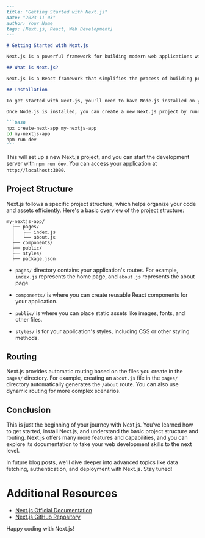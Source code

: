 ````markdown
---
title: "Getting Started with Next.js"
date: "2023-11-03"
author: Your Name
tags: [Next.js, React, Web Development]
---

# Getting Started with Next.js

Next.js is a powerful framework for building modern web applications with React. It offers many features and benefits that make it a great choice for web development. In this blog post, we'll walk you through the basics of getting started with Next.js.

## What is Next.js?

Next.js is a React framework that simplifies the process of building production-ready web applications. It provides features like server-side rendering (SSR), automatic code splitting, and easy routing, among others. These features help you create fast and SEO-friendly web applications.

## Installation

To get started with Next.js, you'll need to have Node.js installed on your system. If you haven't already installed Node.js, you can download it from the [official website](https://nodejs.org/).

Once Node.js is installed, you can create a new Next.js project by running the following commands:

```bash
npx create-next-app my-nextjs-app
cd my-nextjs-app
npm run dev
```
````

This will set up a new Next.js project, and you can start the development server with `npm run dev`. You can access your application at `http://localhost:3000`.

## Project Structure

Next.js follows a specific project structure, which helps organize your code and assets efficiently. Here's a basic overview of the project structure:

```
my-nextjs-app/
  ├── pages/
  │   ├── index.js
  │   └── about.js
  ├── components/
  ├── public/
  ├── styles/
  ├── package.json
```

- `pages/` directory contains your application's routes. For example, `index.js` represents the home page, and `about.js` represents the about page.

- `components/` is where you can create reusable React components for your application.

- `public/` is where you can place static assets like images, fonts, and other files.

- `styles/` is for your application's styles, including CSS or other styling methods.

## Routing

Next.js provides automatic routing based on the files you create in the `pages/` directory. For example, creating an `about.js` file in the `pages/` directory automatically generates the `/about` route. You can also use dynamic routing for more complex scenarios.

## Conclusion

This is just the beginning of your journey with Next.js. You've learned how to get started, install Next.js, and understand the basic project structure and routing. Next.js offers many more features and capabilities, and you can explore its documentation to take your web development skills to the next level.

In future blog posts, we'll dive deeper into advanced topics like data fetching, authentication, and deployment with Next.js. Stay tuned!

# Additional Resources

- [Next.js Official Documentation](https://nextjs.org/docs)
- [Next.js GitHub Repository](https://github.com/vercel/next.js)

Happy coding with Next.js!

```

```
